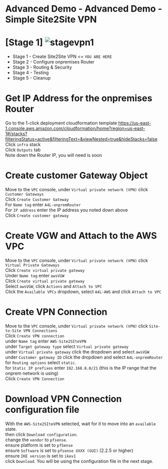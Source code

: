 # Advanced Demo - Advanced Demo - Simple Site2Site VPN

# [Stage 1] ![stagevpn1](https://user-images.githubusercontent.com/128338058/235250772-402b6c7c-f0ca-426b-8336-0b22dcad0e8b.PNG)



- Stage 1 - Create Site2Site VPN <= `YOU ARE HERE`
- Stage 2 - Configure onpremises Router
- Stage 3 - Routing & Security
- Stage 4 - Testing
- Stage 5 - Cleanup

# Get IP Address for the onpremises Router

Go to the 1-click deployment cloudformation template https://us-east-1.console.aws.amazon.com/cloudformation/home?region=us-east-1#/stacks?filteringStatus=active&filteringText=&viewNested=true&hideStacks=false  
Click `infra` stack  
Click `Outputs` tab  
Note down the Router IP, you will need is soon  


# Create customer Gateway Object

Move to the `VPC` console, under `Virtual private network (VPN)` click `Customer Gateways`  
Click `Create Customer Gateway`  
For `Name tag` enter `A4L-onpremRouter`  
For `IP address` enter the IP address you noted down above  
Click `Create customer gateway`  

# Create VGW and Attach to the AWS VPC

Move to the `VPC` console, under `Virtual private network (VPN)` click `Virtual Private Gateways`  
Click `Create virtual private gateway`  
Under `Name tag` enter `awsVGW`  
Click `Create virtual private gateway`  
Select `awsVGW`, click `Actions` and `Attach to VPC`  
Click the `Available VPCs` dropdown, select `A4L-AWS` and click `Attach to VPC`  

# Create VPN Connection

Move to the `VPC` console, under `Virtual private network (VPN)` click `Site-to-Site VPN Connections`  
Click `Create VPN connection`  
under `Name tag` enter `AWS-Site2SIteVPN`  
under `Target gateway type` select `Virtual private gateway`  
under `Virtual private gateway` click the dropdown and select `awsVGW`  
under `Customer gateway ID` click the dropdown and select `A4L-onpremRouter` 
for `Routing options` select `static`.  
for `Static IP prefixes` enter `192.168.8.0/21` (this is the IP range that the onprem network is using)  
Click `Create VPN Connection`  

# Download VPN Connection configuration file

With the `AWS-Site2SIteVPN` selected, wait for it to move into an `available` state.    
then click `Download configuration`.   
change the `vendor` to `pfsense`.   
ensure platform is set to `pfSense`  
ensure `Software` is set to `pfsense XXXX (GUI)` (2.2.5 or higher)  
ensure `IKE version` is set to `ikev1`  
click `Download`. 
You will be using the configuration file in the next stage.  





